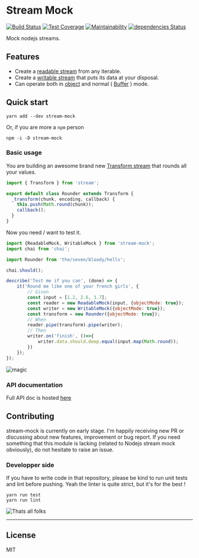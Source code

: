 # Stream Mock

[![Build Status](https://travis-ci.org/BastienAr/stream-mock.svg?branch=master)](https://travis-ci.org/BastienAr/stream-mock)
[![Test Coverage](https://api.codeclimate.com/v1/badges/a2f2d69c643398bef333/test_coverage)](https://codeclimate.com/github/BastienAr/stream-mock/test_coverage)
[![Maintainability](https://api.codeclimate.com/v1/badges/a2f2d69c643398bef333/maintainability)](https://codeclimate.com/github/BastienAr/stream-mock/maintainability)
[![dependencies Status](https://david-dm.org/BastienAr/stream-mock/status.svg)](https://david-dm.org/BastienAr/stream-mock)

Mock nodejs streams.

## Features

- Create a
  [readable stream](https://nodejs.org/api/stream.html#stream_readable_streams)
  from any iterable.
- Create a
  [writable stream](https://nodejs.org/api/stream.html#stream_writable_streams)
  that puts its data at your disposal.
- Can operate both in
  [object](https://nodejs.org/api/stream.html#stream_object_mode) and normal
  ( [Buffer](https://nodejs.org/api/buffer.html#buffer_buf_length) ) mode.

## Quick start

```shell
yarn add --dev stream-mock
```

Or, if you are more a `npm` person

```shell
npm -i -D stream-mock
```

### Basic usage

You are building an awesome brand new [Transform stream](https://nodejs.org/api/stream.html#stream_duplex_and_transform_streams) that rounds all your values.

```javascript
import { Transform } from 'stream';

export default class Rounder extends Transform {
  _transform(chunk, encoding, callback) {
    this.push(Math.round(chunk));
    callback();
  }
}
```

Now you need / want to test it.

```javascript
import {ReadableMock, WritableMock } from 'stream-mock';
import chai from 'chai';

import Rounder from 'the/seven/bloody/hells';

chai.should();

describe('Test me if you can', (done) => {
    it('Round me like one of your french girls', {
        // Given
        const input = [1.2, 2.6, 3.7];
        const reader = new ReadableMock(input, {objectMode: true});
        const writer = new WritableMock({objectMode: true});
        const transform = new Rounder({objectMode: true});
        // When
        reader.pipe(transform).pipe(writer);
        // Then
        writer.on('finish', ()=>{
            writer.data.should.deep.equal(input.map(Math.round));
        })
    });
});
```

![magic](https://media.giphy.com/media/12NUbkX6p4xOO4/giphy.gif)

### API documentation

Full API doc is hosted [here](https://bastienar.github.io/stream-mock/)

## Contributing

stream-mock is currently on early stage.
I'm happily receiving new PR or discussing about new features,
improvement or bug report.
If you need something that this module is lacking
(related to Nodejs stream mock obviously), do not hesitate to raise an issue.

### Developper side

If you have to write code in that repository,
please be kind to run unit tests and lint before pushing.
Yeah the linter is quite strict, but it's for the best !

```shell
yarn run test
yarn run lint
```

![Thats all folks](https://media.giphy.com/media/lD76yTC5zxZPG/giphy.gif)

----------------

## License

MIT